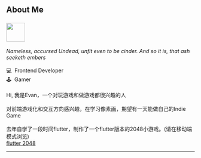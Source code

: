 <div>
  <h2>About Me</h2>
</div>
<h3>
  <img src="https://raw.githubusercontent.com/unkindledG/unkindledG/master/assets/dark-souls-bonfire.gif" alt="" width="50" />

  </h3>
  <div>
  <i>
    Nameless, accursed Undead, unfit even to be cinder. And so it is, that ash
    seeketh embers
  </i>
</div>
<br />
<span> 💻 &nbsp;Frontend Developer </span>
<br />
<span>🕹 &nbsp;Gamer</span>
<br />
<br />
<span>
  Hi,
  我是Evan，一个对玩游戏和做游戏都很兴趣的人</span
>
<br />
<br />
<span
  >对前端游戏化和交互方向感兴趣，在学习像素画，期望有一天能做自己的Indie
  Game</span
>
<br />
<br />
去年自学了一段时间flutter，制作了一个flutter版本的2048小游戏。(请在移动端模式浏览)
<br />
<a href="https://emberyu.github.io/flutter_2048/web/#/" target="__blank"
  >flutter 2048</a
>

<hr />
<br />

